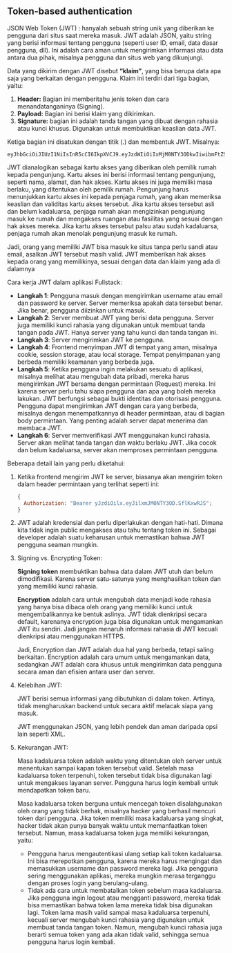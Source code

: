 ## Token-based authentication

JSON Web Token (JWT) : hanyalah sebuah string unik yang diberikan ke pengguna dari situs saat mereka masuk. JWT adalah JSON, yaitu string yang berisi informasi tentang pengguna (seperti user ID, email, data dasar pengguna, dll). Ini adalah cara aman untuk mengirimkan informasi atau data antara dua pihak, misalnya pengguna dan situs web yang dikunjungi.

Data yang dikirim dengan JWT disebut **“klaim”**, yang bisa berupa data apa saja yang berkaitan dengan pengguna. Klaim ini terdiri dari tiga bagian, yaitu:

1. **Header:** Bagian ini memberitahu jenis token dan cara menandatanganinya (Signing).
2. **Payload:** Bagian ini berisi klaim yang dikirimkan.
3. **Signature:** bagian ini adalah tanda tangan yang dibuat dengan rahasia atau kunci khusus. Digunakan untuk membuktikan keaslian data JWT.

Ketiga bagian ini disatukan dengan titik (.) dan membentuk JWT. Misalnya:

    eyJhbGciOiJIUzI1NiIsInR5cCI6IkpXVCJ9.eyJzdWIiOiIxMjM0NTY3ODkwIiwibmFtZSI6IkFsaWNlIiwiYWRtaW4iOnRydWV9.TJVA95OrM7E2cBab30RMHrHDcEfxjoYZgeFONFh7HgQ

JWT dianalogikan sebagai kartu akses yang diberikan oleh pemilik rumah kepada pengunjung. Kartu akses ini berisi informasi tentang pengunjung, seperti nama, alamat, dan hak akses. Kartu akses ini juga memiliki masa berlaku, yang ditentukan oleh pemilik rumah. Pengunjung harus menunjukkan kartu akses ini kepada penjaga rumah, yang akan memeriksa keaslian dan validitas kartu akses tersebut. Jika kartu akses tersebut asli dan belum kadaluarsa, penjaga rumah akan mengizinkan pengunjung masuk ke rumah dan mengakses ruangan atau fasilitas yang sesuai dengan hak akses mereka. Jika kartu akses tersebut palsu atau sudah kadaluarsa, penjaga rumah akan menolak pengunjung masuk ke rumah.

Jadi, orang yang memiliki JWT bisa masuk ke situs tanpa perlu sandi atau email, asalkan JWT tersebut masih valid. JWT memberikan hak akses kepada orang yang memilikinya, sesuai dengan data dan klaim yang ada di dalamnya

Cara kerja JWT dalam aplikasi Fullstack:

- **Langkah 1**: Pengguna masuk dengan mengirimkan username atau email dan password ke server. Server memeriksa apakah data tersebut benar. Jika benar, pengguna diizinkan untuk masuk.
- **Langkah 2**: Server membuat JWT yang berisi data pengguna. Server juga memiliki kunci rahasia yang digunakan untuk membuat tanda tangan pada JWT. Hanya server yang tahu kunci dan tanda tangan ini.
- **Langkah 3**: Server mengirimkan JWT ke pengguna.
- **Langkah 4**: Frontend menyimpan JWT di tempat yang aman, misalnya cookie, session storage, atau local storage. Tempat penyimpanan yang berbeda memiliki keamanan yang berbeda juga.
- **Langkah 5**: Ketika pengguna ingin melakukan sesuatu di aplikasi, misalnya melihat atau mengubah data pribadi, mereka harus mengirimkan JWT bersama dengan permintaan (Request) mereka. Ini karena server perlu tahu siapa pengguna dan apa yang boleh mereka lakukan. JWT berfungsi sebagai bukti identitas dan otorisasi pengguna. Pengguna dapat mengirimkan JWT dengan cara yang berbeda, misalnya dengan menempatkannya di header permintaan, atau di bagian body permintaan. Yang penting adalah server dapat menerima dan membaca JWT.
- **Langkah 6**: Server memverifikasi JWT menggunakan kunci rahasia. Server akan melihat tanda tangan dan waktu berlaku JWT. Jika cocok dan belum kadaluarsa, server akan memproses permintaan pengguna.

Beberapa detail lain yang perlu diketahui:

1. Ketika frontend mengirim JWT ke server, biasanya akan mengirim token dalam header permintaan yang terlihat seperti ini:

   ```javascript
   {
     Authorization: "Bearer yJzdiOilx.eyJilxmJM0NTY3OD.SflKxwRJS";
   }
   ```

2. JWT adalah kredensial dan perlu diperlakukan dengan hati-hati. Dimana kita tidak ingin public mengakses atau tahu tentang token ini. Sebagai developer adalah suatu keharusan untuk memastikan bahwa JWT pengguna seaman mungkin.
3. Signing vs. Encrypting Token:

   **Signing token** membuktikan bahwa data dalam JWT utuh dan belum dimodifikasi. Karena server satu-satunya yang menghasilkan token dan yang memiliki kunci rahasia.

   **Encryption** adalah cara untuk mengubah data menjadi kode rahasia yang hanya bisa dibaca oleh orang yang memiliki kunci untuk mengembalikannya ke bentuk aslinya. JWT tidak dienkripsi secara default, karenanya encryption juga bisa digunakan untuk mengamankan JWT itu sendiri. Jadi jangan menaruh informasi rahasia di JWT kecuali dienkripsi atau menggunakan HTTPS.

   Jadi, Encryption dan JWT adalah dua hal yang berbeda, tetapi saling berkaitan. Encryption adalah cara umum untuk mengamankan data, sedangkan JWT adalah cara khusus untuk mengirimkan data pengguna secara aman dan efisien antara user dan server.

4. Kelebihan JWT:

   JWT berisi semua informasi yang dibutuhkan di dalam token. Artinya, tidak mengharuskan backend untuk secara aktif melacak siapa yang masuk.

   JWT menggunakan JSON, yang lebih pendek dan aman daripada opsi lain seperti XML.

5. Kekurangan JWT:

   Masa kadaluarsa token adalah waktu yang ditentukan oleh server untuk menentukan sampai kapan token tersebut valid. Setelah masa kadaluarsa token terpenuhi, token tersebut tidak bisa digunakan lagi untuk mengakses layanan server. Pengguna harus login kembali untuk mendapatkan token baru.

   Masa kadaluarsa token berguna untuk mencegah token disalahgunakan oleh orang yang tidak berhak, misalnya hacker yang berhasil mencuri token dari pengguna. Jika token memiliki masa kadaluarsa yang singkat, hacker tidak akan punya banyak waktu untuk memanfaatkan token tersebut. Namun, masa kadaluarsa token juga memiliki kekurangan, yaitu:

   - Pengguna harus mengautentikasi ulang setiap kali token kadaluarsa. Ini bisa merepotkan pengguna, karena mereka harus mengingat dan memasukkan username dan password mereka lagi. Jika pengguna sering menggunakan aplikasi, mereka mungkin merasa terganggu dengan proses login yang berulang-ulang.
   - Tidak ada cara untuk membatalkan token sebelum masa kadaluarsa. Jika pengguna ingin logout atau mengganti password, mereka tidak bisa memastikan bahwa token lama mereka tidak bisa digunakan lagi. Token lama masih valid sampai masa kadaluarsa terpenuhi, kecuali server mengubah kunci rahasia yang digunakan untuk membuat tanda tangan token. Namun, mengubah kunci rahasia juga berarti semua token yang ada akan tidak valid, sehingga semua pengguna harus login kembali.
